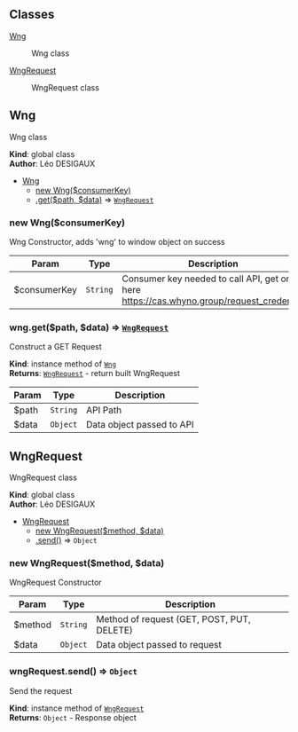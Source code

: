 ## Classes

<dl>
<dt><a href="#Wng">Wng</a></dt>
<dd><p>Wng class</p>
</dd>
<dt><a href="#WngRequest">WngRequest</a></dt>
<dd><p>WngRequest class</p>
</dd>
</dl>

<a name="Wng"></a>

## Wng
Wng class

**Kind**: global class  
**Author**: Léo DESIGAUX  

* [Wng](#Wng)
    * [new Wng($consumerKey)](#new_Wng_new)
    * [.get($path, $data)](#Wng+get) ⇒ [<code>WngRequest</code>](#WngRequest)

<a name="new_Wng_new"></a>

### new Wng($consumerKey)
Wng Constructor, adds 'wng' to window object on success


| Param | Type | Description |
| --- | --- | --- |
| $consumerKey | <code>String</code> | Consumer key needed to call API, get one here https://cas.whyno.group/request_credential |

<a name="Wng+get"></a>

### wng.get($path, $data) ⇒ [<code>WngRequest</code>](#WngRequest)
Construct a GET Request

**Kind**: instance method of [<code>Wng</code>](#Wng)  
**Returns**: [<code>WngRequest</code>](#WngRequest) - return built WngRequest  

| Param | Type | Description |
| --- | --- | --- |
| $path | <code>String</code> | API Path |
| $data | <code>Object</code> | Data object passed to API |

<a name="WngRequest"></a>

## WngRequest
WngRequest class

**Kind**: global class  
**Author**: Léo DESIGAUX  

* [WngRequest](#WngRequest)
    * [new WngRequest($method, $data)](#new_WngRequest_new)
    * [.send()](#WngRequest+send) ⇒ <code>Object</code>

<a name="new_WngRequest_new"></a>

### new WngRequest($method, $data)
WngRequest Constructor


| Param | Type | Description |
| --- | --- | --- |
| $method | <code>String</code> | Method of request (GET, POST, PUT, DELETE) |
| $data | <code>Object</code> | Data object passed to request |

<a name="WngRequest+send"></a>

### wngRequest.send() ⇒ <code>Object</code>
Send the request

**Kind**: instance method of [<code>WngRequest</code>](#WngRequest)  
**Returns**: <code>Object</code> - Response object  
